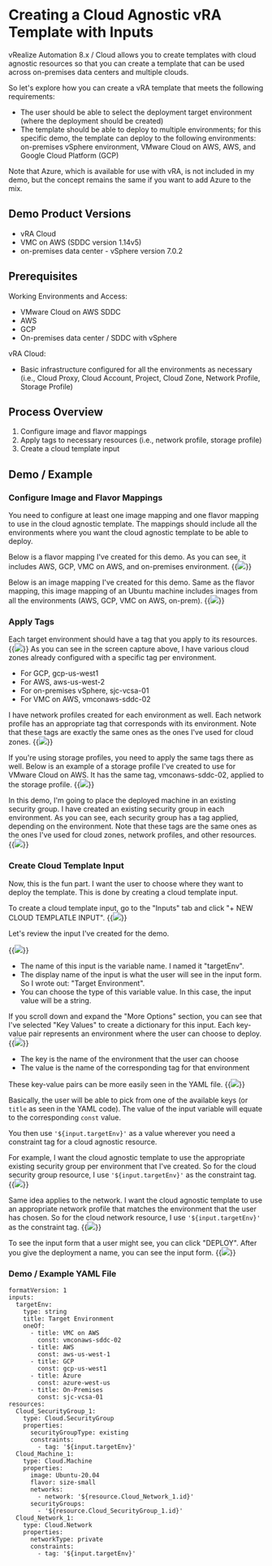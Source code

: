 # Creating a Cloud Agnostic vRA Template with Inputs


vRealize Automation 8.x / Cloud allows you to create templates with cloud agnostic resources so that you can create a template that can be used across on-premises data centers and multiple clouds. 

So let's explore how you can create a vRA template that meets the following requirements:
* The user should be able to select the deployment target environment (where the deployment should be created)
* The template should be able to deploy to multiple environments; for this specific demo, the template can deploy to the following environments: on-premises vSphere environment, VMware Cloud on AWS, AWS, and Google Cloud Platform (GCP)

Note that Azure, which is available for use with vRA, is not included in my demo, but the concept remains the same if you want to add Azure to the mix. 

## Demo Product Versions  
* vRA Cloud
* VMC on AWS (SDDC version 1.14v5)
* on-premises data center - vSphere version 7.0.2

## Prerequisites
Working Environments and Access:
* VMware Cloud on AWS SDDC
* AWS
* GCP
* On-premises data center / SDDC with vSphere

vRA Cloud:
* Basic infrastructure configured for all the environments as necessary (i.e., Cloud Proxy, Cloud Account, Project, Cloud Zone, Network Profile, Storage Profile)

## Process Overview
1. Configure image and flavor mappings
2. Apply tags to necessary resources (i.e., network profile, storage profile)
3. Create a cloud template input

## Demo / Example

### Configure Image and Flavor Mappings
You need to configure at least one image mapping and one flavor mapping to use in the cloud agnostic template. The mappings should include all the environments where you want the cloud agnostic template to be able to deploy. 

Below is a flavor mapping I've created for this demo. As you can see, it includes AWS, GCP, VMC on AWS, and on-premises environment. 
{{<image src="flavor-mapping.png" linked="true">}}

Below is an image mapping I've created for this demo. Same as the flavor mapping, this image mapping of an Ubuntu machine includes images from all the environments (AWS, GCP, VMC on AWS, on-prem).
{{<image src="image-mapping.png" linked="true">}}

### Apply Tags
Each target environment should have a tag that you apply to its resources.
{{<image src="cloud-zones.png" linked="true">}}
As you can see in the screen capture above, I have various cloud zones already configured with a specific tag per environment. 
* For GCP, gcp-us-west1
* For AWS, aws-us-west-2
* For on-premises vSphere, sjc-vcsa-01
* For VMC on AWS, vmconaws-sddc-02

I have network profiles created for each environment as well. Each network profile has an appropriate tag that corresponds with its environment. Note that these tags are exactly the same ones as the ones I've used for cloud zones. 
{{<image src="network-profiles.png" linked="true">}}

If you're using storage profiles, you need to apply the same tags there as well. Below is an example of a storage profile I've created to use for VMware Cloud on AWS. It has the same tag, vmconaws-sddc-02, applied to the storage profile.
{{<image src="storage-profile.png" linked="true">}}

In this demo, I'm going to place the deployed machine in an existing security group. I have created an existing security group in each environment. As you can see, each security group has a tag applied, depending on the environment. Note that these tags are the same ones as the ones I've used for cloud zones, network profiles, and other resources. 
{{<image src="security-groups.png" linked="true">}}

### Create Cloud Template Input
Now, this is the fun part. I want the user to choose where they want to deploy the template. This is done by creating a cloud template input. 

To create a cloud template input, go to the "Inputs" tab and click "+ NEW CLOUD TEMPLATLE INPUT". 
{{<image src="inputs-tab.png" linked="true">}}

Let's review the input I've created for the demo. 

{{<image src="targetEnv-input.png" linked="true">}}
* The name of this input is the variable name. I named it "targetEnv".
* The display name of the input is what the user will see in the input form. So I wrote out: "Target Environment".
* You can choose the type of this variable value. In this case, the input value will be a string. 

If you scroll down and expand the "More Options" section, you can see that I've selected "Key Values" to create a dictionary for this input. Each key-value pair represents an environment where the user can choose to deploy. 
{{<image src="targetEnv-input-more-options.png" linked="true">}}
* The key is the name of the environment that the user can choose
* The value is the name of the corresponding tag for that environment

These key-value pairs can be more easily seen in the YAML file. 
{{<image src="targetEnv-YAML.png" linked="true">}}

Basically, the user will be able to pick from one of the available keys (or `title` as seen in the YAML code). The value of the input variable will equate to the corresponding `const` value.

You then use `'${input.targetEnv}'` as a value wherever you need a constraint tag for a cloud agnostic resource. 

For example, I want the cloud agnostic template to use the appropriate existing security group per environment that I've created. So for the cloud security group resource, I use `'${input.targetEnv}'` as the constraint tag. 
{{<image src="sg-constraint-tag.png" linked="true">}}

Same idea applies to the network. I want the cloud agnostic template to use an appropriate network profile that matches the environment that the user has chosen. So for the cloud network resource, I use `'${input.targetEnv}'` as the constraint tag.
{{<image src="network-constraint-tag.png" linked="true">}}

To see the input form that a user might see, you can click "DEPLOY". After you give the deployment a name, you can see the input form.
{{<image src="input-form.png" linked="true">}}


### Demo / Example YAML File

```
formatVersion: 1
inputs:
  targetEnv:
    type: string
    title: Target Environment
    oneOf:
      - title: VMC on AWS
        const: vmconaws-sddc-02
      - title: AWS
        const: aws-us-west-1
      - title: GCP
        const: gcp-us-west1
      - title: Azure
        const: azure-west-us
      - title: On-Premises
        const: sjc-vcsa-01
resources:
  Cloud_SecurityGroup_1:
    type: Cloud.SecurityGroup
    properties:
      securityGroupType: existing
      constraints:
        - tag: '${input.targetEnv}'
  Cloud_Machine_1:
    type: Cloud.Machine
    properties:
      image: Ubuntu-20.04
      flavor: size-small
      networks:
        - network: '${resource.Cloud_Network_1.id}'
      securityGroups:
        - '${resource.Cloud_SecurityGroup_1.id}'
  Cloud_Network_1:
    type: Cloud.Network
    properties:
      networkType: private
      constraints:
        - tag: '${input.targetEnv}'
```

